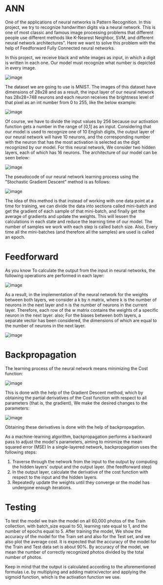 # ANN
One of the applications of neural networks is Pattern Recognition.
In this project, we try to recognize handwritten digits via a neural network. This is one of most
classic and famous image processing problems that different people use different methods like
K-Nearest Neighbor, SVM, and different neural network architectures". Here we want to solve this problem with the help of Feedforward Fully Connected neural networks.

In this project, we receive black and white images as input, in which a digit is written in each one. Our model must recognize what number is depicted in every image.

![image](https://github.com/MahdiTheGreat/ANN/assets/47212121/453dcc25-8291-470b-b9b5-aa26e000a0b2)

The dataset we are going to use is MNIST. The images of this dataset have dimensions of 28x28 and as a result, the input layer of our neural network has 28x28=748 neurons and each neuron receives the brightness level of that pixel as an int number from 0 to 255, like the below example:

![image](https://github.com/MahdiTheGreat/ANN/assets/47212121/16ac738b-0e22-4d9a-8b02-e372471d70cb)

Of course, we have to divide the input values by 256 because our activation function gets a number in the range of [0,1] as an input. Considering that our model is used to recognize one of 10 English digits, the output layer of our neural network will have 10 neurons, and the corresponding number with the neuron that has the most activation is selected as the digit recognized by our model. For this neural network, We consider two hidden layers, each of which has 16 neurons. The architecture of our model can be seen below:

![image](https://github.com/MahdiTheGreat/ANN/assets/47212121/5e2ee316-62fd-4046-a224-1604b3fbdcdc)

The pseudocode of our neural network learning process using the "Stochastic Gradient Descent" method is as follows:

![image](https://github.com/MahdiTheGreat/ANN/assets/47212121/804a0df4-043f-467c-ac29-bbb1299b6e7c)

The idea of this method is that instead of working with one data point at a time for training, we can divide the data into sections called
mini-batch and get the gradient of each sample of that mini-batch, and finally get the average of gradients and update the weights. This will lessen the calculations in each state and reduce the learning time of our model. The number of samples we work with each step is called batch size. Also, Every time all the mini-batches (and therefore all the samples) are used is called an epoch.


# Feedforward
As you know To calculate the output from the input in neural networks, the following operations are performed in each layer:

![image](https://github.com/MahdiTheGreat/ANN/assets/47212121/5e4f2a79-038f-4de2-aaa8-5f092bd8dd6d)

As a result, in the implementation of the neural network for the weights between both layers, we consider a k by n matrix, where k is the number of neurons in the next layer and n is the number of neurons in the current layer. Therefore, each row of the w matrix contains the weights of a specific neuron in the next layer. also; For the biases between both layers, a separate vector has been considered, the dimensions of which are equal to the number of neurons in the next layer.

![image](https://github.com/MahdiTheGreat/ANN/assets/47212121/27954df5-8b61-43a1-9826-84c75ec19fa3)

# Backpropagation

The learning process of the neural network means minimizing the Cost function:

![image](https://github.com/MahdiTheGreat/ANN/assets/47212121/018f5cb8-f456-4ffb-89f5-c48a8cf589f9)

This is done with the help of the Gradient Descent method, which by obtaining the partial derivatives of the Cost function with respect to all parameters (that is, the gradient), We make the desired changes to the parameters:

![image](https://github.com/MahdiTheGreat/ANN/assets/47212121/ec4374e0-098d-4d02-9dd8-d37c574d1737)

Obtaining these derivatives is done with the help of backpropagation.

As a machine-learning algorithm, backpropagation performs a backward pass to adjust the model's parameters, aiming to minimize the mean squared error (MSE) In a single-layered network, backpropagation uses the following steps:
1. Traverse through the network from the input to the output by computing the hidden layers' output and the output layer. (the feedforward step)
2. In the output layer, calculate the derivative of the cost function with respect to the input and the hidden layers.
3. Repeatedly update the weights until they converge or the model has undergone enough iterations.

# Testing
To test the model we train the model on all 60,000 photos of the Train collection, with batch_size equal to 50, learning rate equal to 1, and the number of epochs equal to 5. After training the model, We show the accuracy of the model for the Train set and also for the Test set, and we also plot the average cost. It is expected that the accuracy of the model for the Train and Test data set is about 90%.
By accuracy of the model, we mean the number of correctly recognized photos divided by the total number of photos. 

Keep in mind that the output is calculated according to the aforementioned formulas i.e. by multiplying and adding matrix/vector and applying the sigmoid function, which is the activation function we use.


    
    



